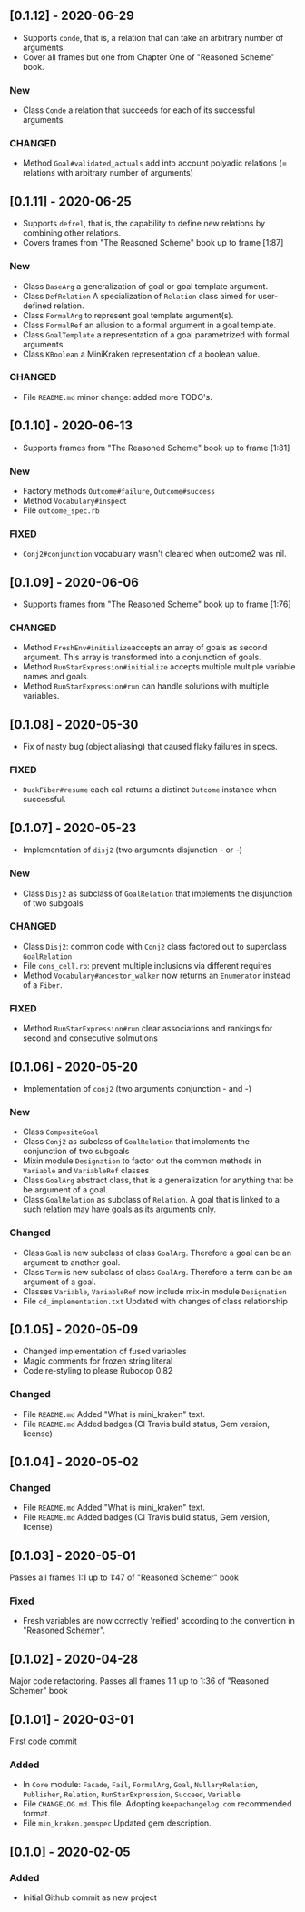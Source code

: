 ## [0.1.12] - 2020-06-29
- Supports `conde`, that is, a relation that can take an arbitrary number of arguments.
- Cover all frames but one from Chapter One of "Reasoned Scheme" book.

### New
- Class `Conde` a relation that succeeds for each of its successful arguments.

### CHANGED
- Method `Goal#validated_actuals` add into account polyadic relations (= relations with arbitrary number of arguments)

## [0.1.11] - 2020-06-25
- Supports `defrel`, that is, the capability to define new relations by combining other relations.
- Covers frames from "The Reasoned Scheme" book up to frame [1:87]

### New
- Class `BaseArg` a generalization of goal or goal template argument.
- Class `DefRelation` A specialization of `Relation` class aimed for user-defined relation.
- Class `FormalArg` to represent goal template argument(s).
- Class `FormalRef` an allusion to a formal argument in a goal template.
- Class `GoalTemplate` a representation of a goal parametrized with formal arguments.
- Class `KBoolean` a MiniKraken representation of a boolean value.

### CHANGED
- File `README.md` minor change: added more TODO's.

## [0.1.10] - 2020-06-13
- Supports frames from "The Reasoned Scheme" book up to frame [1:81]

### New
- Factory methods `Outcome#failure`, `Outcome#success`
- Method `Vocabulary#inspect`
- File `outcome_spec.rb`

### FIXED
- `Conj2#conjunction` vocabulary wasn't cleared when outcome2 was nil.

## [0.1.09] - 2020-06-06
- Supports frames from "The Reasoned Scheme" book up to frame [1:76]

### CHANGED
- Method `FreshEnv#initialize`accepts an array of goals as second argument. This array is transformed into a conjunction of goals.
- Method `RunStarExpression#initialize` accepts multiple multiple variable names and goals.
- Method `RunStarExpression#run` can handle solutions with multiple variables.

## [0.1.08] - 2020-05-30
- Fix of nasty bug (object aliasing) that caused flaky failures in specs.

### FIXED
- `DuckFiber#resume` each call returns a distinct `Outcome` instance when successful.

## [0.1.07] - 2020-05-23
- Implementation of `disj2` (two arguments disjunction - or -)

### New
- Class `Disj2` as subclass of `GoalRelation` that implements the disjunction of two subgoals

### CHANGED
- Class `Disj2`: common code with `Conj2` class factored out to superclass `GoalRelation`
- File `cons_cell.rb`: prevent multiple inclusions via different requires
- Method `Vocabulary#ancestor_walker` now returns an `Enumerator` instead of a `Fiber`.

### FIXED
- Method `RunStarExpression#run` clear associations and rankings for second and consecutive solmutions


## [0.1.06] - 2020-05-20
- Implementation of `conj2` (two arguments conjunction - and -)

### New
- Class `CompositeGoal`
- Class `Conj2` as subclass of `GoalRelation` that implements the conjunction of two subgoals
- Mixin module `Designation` to factor out the common methods in `Variable` and `VariableRef` classes
- Class `GoalArg` abstract class, that is a generalization for anything that be be argument of a goal.
- Class `GoalRelation` as subclass of `Relation`. A goal that is linked to a such relation may have goals as its arguments only.

### Changed
- Class `Goal` is new subclass of class `GoalArg`. Therefore a goal can be an argument to another goal.
- Class `Term` is new subclass of class `GoalArg`. Therefore a term can be an argument of a goal.
- Classes `Variable`, `VariableRef` now include mix-in module `Designation`
- File `cd_implementation.txt` Updated with changes of class relationship

## [0.1.05] - 2020-05-09
- Changed implementation of fused variables  
- Magic comments for frozen string literal
- Code re-styling to please Rubocop 0.82

### Changed
- File `README.md` Added "What is mini_kraken" text.
- File `README.md` Added badges (CI Travis build status, Gem version, license)

## [0.1.04] - 2020-05-02
### Changed
- File `README.md` Added "What is mini_kraken" text.
- File `README.md` Added badges (CI Travis build status, Gem version, license)

## [0.1.03] - 2020-05-01
Passes all frames 1:1 up to 1:47 of "Reasoned Schemer" book

### Fixed
- Fresh variables are now correctly 'reified' according to the convention in "Reasoned Schemer".

## [0.1.02] - 2020-04-28
Major code refactoring. Passes all frames 1:1 up to 1:36 of "Reasoned Schemer" book

## [0.1.01] - 2020-03-01
First code commit
### Added
- In `Core` module: `Facade`, `Fail`, `FormalArg`, `Goal`, `NullaryRelation`, `Publisher`, `Relation`, `RunStarExpression`, `Succeed`, `Variable`
- File `CHANGELOG.md`. This file. Adopting `keepachangelog.com` recommended format.
- File `min_kraken.gemspec` Updated gem description.

## [0.1.0] - 2020-02-05
### Added
- Initial Github commit as new project